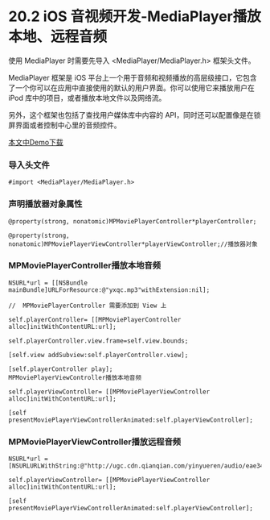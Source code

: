 # 20.2  iOS 音视频开发-MediaPlayer播放本地、远程音频

使用 MediaPlayer 时需要先导入 <MediaPlayer/MediaPlayer.h> 框架头文件。

MediaPlayer 框架是 iOS 平台上一个用于音频和视频播放的高层级接口，它包含了一个你可以在应用中直接使用的默认的用户界面。你可以使用它来播放用户在 iPod 库中的项目，或者播放本地文件以及网络流。

另外，这个框架也包括了查找用户媒体库中内容的 API，同时还可以配置像是在锁屏界面或者控制中心里的音频控件。

[本文中Demo下载](https://github.com/MasterChanMonkey/FF-Media)


### 导入头文件

```
#import <MediaPlayer/MediaPlayer.h>

```

### 声明播放器对象属性

```
@property(strong, nonatomic)MPMoviePlayerController*playerController;

@property(strong, nonatomic)MPMoviePlayerViewController*playerViewController;//播放器对象

```


### MPMoviePlayerController播放本地音频

```
NSURL*url = [[NSBundle mainBundle]URLForResource:@"yxqc.mp3"withExtension:nil];

//  MPMoviePlayerController 需要添加到 View 上

self.playerController= [[MPMoviePlayerController alloc]initWithContentURL:url];

self.playerController.view.frame=self.view.bounds;

[self.view addSubview:self.playerController.view];

[self.playerController play];
MPMoviePlayerViewController播放本地音频

self.playerViewController= [[MPMoviePlayerViewController alloc]initWithContentURL:url];

[self presentMoviePlayerViewControllerAnimated:self.playerViewController];
```

### MPMoviePlayerViewController播放远程音频

```
NSURL*url = [NSURLURLWithString:@"http://ugc.cdn.qianqian.com/yinyueren/audio/eae34562553f5c48c573d42f281b4b70.mp3"];

self.playerViewController= [[MPMoviePlayerViewController alloc]initWithContentURL:url];

[self presentMoviePlayerViewControllerAnimated:self.playerViewController];

```
